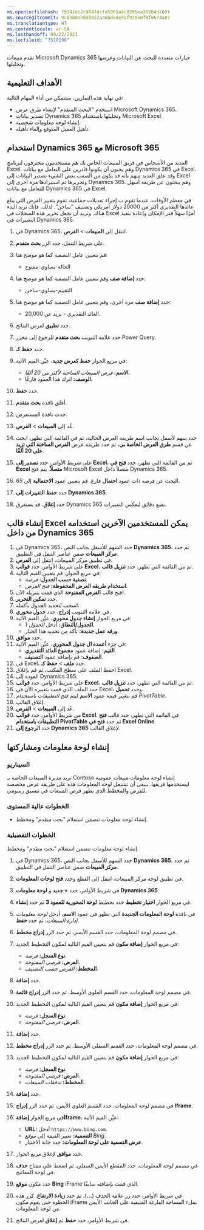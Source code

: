 ```yaml
---
ms.openlocfilehash: f9341ec2c9847dcfa5961a4c8286ea39284d260f
ms.sourcegitcommit: 9c8eb0ae0d0822aa6bdede9cf920e0f8f0674a87
ms.translationtype: HT
ms.contentlocale: ar-SA
ms.lasthandoff: 09/22/2021
ms.locfileid: "7510198"
---
```

تقدم مبيعات Microsoft Dynamics 365 خيارات متعددة للبحث عن البيانات وعرضها وتحليلها.

## <a name="learning-objectives"></a>الأهداف التعليمية

في نهاية هذه التمارين، ستتمكن من أداء المهام التالية:

- استخدم "البحث المتقدم" لإنشاء طرق عرض Microsoft Dynamics 365.
- تصدير بيانات Dynamics 365 وتحليلها باستخدام Microsoft Excel.
- إنشاء لوحة معلومات شخصية.
- تأهيل العميل المتوقع وإلغاء تأهيله.

## <a name="use-dynamics-365-together-with-microsoft-365"></a>استخدام Dynamics 365 مع Microsoft 365

العديد من الأشخاص في فريق المبيعات الخاص بك هم مستخدمون محترفون لبرنامج Excel. وهم يحبون أن يكونوا قادرين على التعامل مع بيانات Dynamics 365 في Excel. وقد علق العديد منهم بأنه قد يكون من الصعب بعض الشيء تصدير البيانات إلى Excel وتحريرها ثم استيرادها مرة أخرى إلى Dynamics 365. وهم يبحثون عن طريقة أسهل للتعامل مع بيانات Dynamics 365 في Excel.

في معظم الأوقات، عندما تقوم ب إجراء تعديلات جماعية، تقوم بتغيير الفرص التي يبلغ عائدها التقديري أكثر من 20000 دولار أمريكي وتصنيف "ساخن". لذلك، فإنك تريد البدء هناك. وتريد أن تجعل تحرير هذه السجلات في Excel أمرًا سهلاً قدر الإمكان وإعادة تنفيذ التغييرات في Dynamics 365.

1. في Dynamics 365، انتقل إلى **المبيعات** > **الفرص**.
1. على شريط التنقل، حدد الزر **بحث متقدم**.
1. قم بتعيين عامل التصفية كما هو موضح هنا:
    - الحالة-يساوي-مفتوح

1. حدد **إضافة صف** وقم بتعيين عامل التصفية كما هو موضح هنا:
    - التقييم-يساوي-ساخن

1. حدد **إضافة صف** مرة أخرى، وقم بتعيين عامل التصفية كما هو موضح هنا:
    - العائد التقديري - يزيد عن 20,000.

1. حدد **تطبيق** لعرض النتائج.
1. حدد علامة التبويب **بحث متقدم** للرجوع إلى محرر Power Query.
1. حدد **حفظ كـ**.
1. في مربع الحوار **حفظ كعرض جديد**، عيِّن القيم الآتية:
    - **الاسم:** *فرص المبيعات الساخنة لأكثر من 20 ألفًا*.
    - **الوصف:** اترك هذا العمود فارغًا.

1. حدد **حفظ**.
1. أغلق نافذة **بحث متقدم**.
1. حدث نافذة المستعرض.
1. عُد إلى **المبيعات** > **الفرص**.
1. حدد سهم لأسفل بجانب اسم طريقة العرض الحالية، ثم في القائمة التي تظهر، ابحث عن قسم **طرق العرض الخاصة بي**، ثم حدد طريقة عرض **الفرص الساخنة التي تزيد على 20 ألفًا**.
1. على شريط الأوامر، حدد **تصدير إلى Excel‎**، ثم من القائمة التي تظهر، حدد **فتح في Excel متصلاً**. يتم فتح Microsoft Excel متصلاً داخل Dynamics 365.
1. البحث عن فرصه ذات عمود **احتمال** فارغ. قم بتعيين عمود **الاحتمالية** إلى *65*.
1. حدد **حفظ التغييرات إلى Dynamics 365**.
1. حدد **إغلاق**. قد يستغرق Dynamics 365 بضع دقائق ليعكس التغييرات.

## <a name="create-an-excel-template-that-other-users-can-use-from-within-dynamics-365"></a>إنشاء قالب Excel يمكن للمستخدمين الآخرين استخدامه من داخل Dynamics 365

1. في Dynamics 365، حدد السهم للأسفل بجانب النص **Dynamics 365**، ثم حدد **مركز المبيعات** ضمن عناصر التنقل في التطبيق.
1. في تطبيق مركز المبيعات، انتقل إلى **الفرص**.
1. على شريط الأوامر، حدد **قوالب Excel‎**، ثم من القائمة التي تظهر، حدد **تنزيل قالب**.
1. في مربع الحوار، قم بتعيين القيم التالية:
   - **تصفية حسب الجدول:** *فرصة*.
   - **استخدام طريقه العرض المحفوظة:** *فتح الفرص*.
1. افتح قالب **الفرص المفتوحة** الذي قمت بتنزيله الآن.
1. حدد **تمكين التحرير**.
1. اسحب لتحديد الجدول بأكمله.
1. في علامة التبويب **إدراج**، حدد **جدول محوري**.
1. في مربع الحوار **إنشاء جدول محوري**، عيِّن القيم الآتية:
   - **الجدول/النطاق:** أدخل *الجدول 1*.
   - **ورقه عمل جديدة:** تأكد من تحديد هذا الخيار.
1. حدد **موافق**.
1. في جزء **أعمدة ال جدول المحوري**، عيِّن القيم الآتية:
   - **القيم:** إضافة عمود **مجموع العائد التقديري**.
   - **الصفوف:** قم بإضافة عمود **التصنيف**.
1. في Excel، حدد **ملف** > **حفظ كـ**.
1. احفظ الملف على سطح المكتب، ثم قم بإغلاق Excel.
1. العودة إلى Dynamics 365.
1. على شريط الأوامر، حدد **قوالب Excel‎**، ثم من القائمة التي تظهر، حدد **تنزيل قالب**.
1. حدد الملف الذي قمت بتغييره الآن في Excel، وحدد **تحميل**.
1. قم بتغيير قيمة عمود **الاسم** ليتم *فتح التطبيقات باستخدام PivotTable*.
1. إغلاق القالب.
1. عُد إلى **المبيعات** > **الفرص**.
1. من شريط الأوامر، حدد **قوالب Excel**. في القائمة التي تظهر، حدد قالب **فتح التطبيقات باستخدام PivotTable** ثم حدد **فتح في Excel Online**.
1. حدد **الرجوع إلى Dynamics 365** لإغلاق القالب.

## <a name="create-and-share-a-dashboard"></a>إنشاء لوحة معلومات ومشاركتها

### <a name="scenario"></a>السيناريو

تريد مديرة المبيعات الخاصة بـ Contoso إنشاء لوحة معلومات مبيعات عمومية ليستخدمها فريقها. ينبغي أن تشتمل لوحة المعلومات هذه على طريقة عرض مخصصة للفرص والمخطط الذي يظهر فرص المبيعات في تنسيق رسومي.

### <a name="high-level-steps"></a>الخطوات عالية المستوى

- إنشاء لوحة معلومات تتضمن استعلام "بحث متقدم" ومخطط.

### <a name="detailed-steps"></a>الخطوات التفصيلية

إنشاء لوحة معلومات تتضمن استعلام "بحث متقدم" ومخطط.

1. في Dynamics 365، حدد السهم للأسفل بجانب النص **Dynamics 365**، ثم حدد **مركز المبيعات** ضمن عناصر التنقل في التطبيق.
2. في تطبيق لوحة مركز المبيعات، انتقل إلى القطع وحدد **فتح لوحات المعلومات**.
3. في شريط الأوامر، حدد **+ جديد** و **لوحة معلومات Dynamics 365**.
1. في مربع الحوار **اختيار تخطيط** حدد تخطيط **لوحة المحورية للعمود 3** ثم حدد **إنشاء**. 
1. في نافذة **لوحة المعلومات الجديدة** التي تظهر في عمود **الاسم**، أدخل *لوحة معلومات إدارة المبيعات*، ثم حدد **حفظ**.
1. في مصمم لوحة المعلومات، حدد القسم الأيسر، ثم حدد الزر **إدراج مخطط**.
1. في مربع الحوار **إضافة مكون** قم بتعيين القيم التالية لمكون التخطيط الجديد:
   - **نوع السجل:** *فرصة*.
   - **العرض:** *فرصي المفتوحة*.
   - **المخطط:** *الفرص حسب التصنيف*.

1. حدد **إضافة**.
1. في مصمم لوحة المعلومات، حدد القسم العلوي الأوسط، ثم حدد الزر **إدراج قائمة**.
1. في مربع الحوار **إضافة مكون** قم بتعيين القيم التالية لمكون التخطيط الجديد:
   - **نوع السجل:** *فرصة*.
   - **العرض:** *فرصي المفتوحة*.

1. حدد **إضافة**.
1. في مصمم لوحة المعلومات، حدد القسم السفلي الأوسط، ثم حدد الزر **إدراج مخطط**.
1. في مربع الحوار **إضافة مكون** قم بتعيين القيم التالية لمكون التخطيط الجديد:
   - **نوع السجل:** *فرصة*.
   - **العرض:** *فرصي المفتوحة*.
   - **المخطط:** *تدفقات المبيعات*.

1. حدد **إضافة**.
1. في مصمم لوحة المعلومات، حدد القسم العلوي الأيمن، ثم حدد الزر **إدراج Iframe‎**.
1. في مربع الحوار **إضافةIframe‎**، عيِّن القيم الآتية:
   - **URL:** أدخل `https://www.bing.com`.
   - **التسمية:** تغيير القيمة إلى *موقع Bing*.
   - **عرض التسمية على لوحة المعلومات:** حدد خانة الاختيار.

1. حدد **موافق** لإغلاق مربع الحوار.
1. في مصمم لوحة المعلومات، حدد المقطع الأيمن السفلي، ثم اضغط على مفتاح **حذف** في لوحة المفاتيح.
1. حدد مكون **موقع Bing** iFrame الذي قمت بإضافته سابقًا.
1. في شريط الأوامر، حدد زر علامة الحذف (**...**)، ثم حدد **زيادة الارتفاع**. كرر هذه الخطوة حتى يقوم مكون iFrame بملء المساحة الفارغة المتبقية على الجانب الأيمن من لوحة المعلومات.
1. في شريط الأوامر، حدد **حفظ** ثم **إغلاق** لعرض النتائج.
